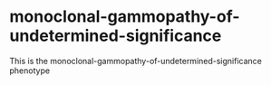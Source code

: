 # monoclonal-gammopathy-of-undetermined-significance
This is the monoclonal-gammopathy-of-undetermined-significance phenotype
